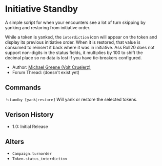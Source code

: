 # Initiative Standby

A simple script for when your encounters see a lot of turn skipping by yanking and restoring from initiative order.  

While a token is yanked, the `interdiction` icon will appear on the token and display its previous initiative order.  When it is restored, that value is consumed to reinsert it back where it was in initiative.  Ass Roll20 does not support non-digits in the status fields, it multiplies by 100 to shift the decimal place so no data is lost if you have tie-breakers configured.

- Author: [Michael Greene (Volt Cruelerz)](https://app.roll20.net/users/1583758/michael-g)
- Forum Thread: (doesn't exist yet)

## Commands
`!standby [yank|restore]` Will yank or restore the selected tokens.

## Verison History
- 1.0: Initial Release

## Alters
- `Campaign.turnorder`
- `Token.status_interdiction`